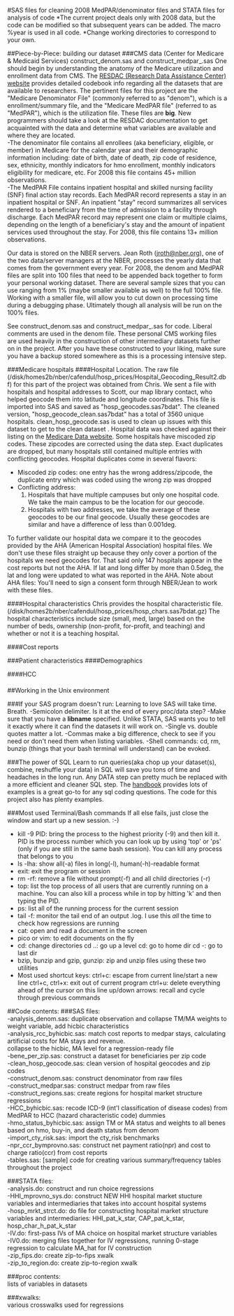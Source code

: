 #SAS files for cleaning 2008 MedPAR/denominator files and STATA files for analysis of code
*The current project deals only with 2008 data, but the code can be modified so that subsequent years can be added. The macro %year is used in all code.
*Change working directories to correspond to your own.

##Piece-by-Piece: building our dataset
###CMS data (Center for Medicare & Medicaid Services) construct\_denom\.sas and construct\_medpar\_.sas
One should begin by understanding the anatomy of the Medicare utilization and enrollment data from CMS. The [RESDAC (Research Data Assistance Center) website](http://www.resdac.org/ddvh/Index.asp) provides detailed codebook info regarding all the datasets that are available to researchers. The pertinent files for this project are the "Medicare Denominator File" (commonly referred to as "denom"), which is a enrollment/summary file, and the "Medicare MedPAR file" (referred to as "MedPAR"), which is the utilization file. These files are **big**. New programmers should take a look at the RESDAC documentation to get acquainted with the data and determine what variables are available and where they are located.  
-The denominator file contains all enrollees (aka beneficiary, eligible, or member) in Medicare for the calendar year and their demographic information including: date of birth, date of death, zip code of residence, sex, ethnicity, monthly indicators for hmo enrollment, monthly indicators eligibility for medicare, etc. For 2008 this file contains 45+ million observations.  
-The MedPAR File contains inpatient hospital and skilled nursing facility (SNF) final action stay records. Each MedPAR record represents a stay in an inpatient hospital or SNF. An inpatient "stay" record summarizes all services rendered to a beneficiary from the time of admission to a facility through discharge. Each MedPAR record may represent one claim or multiple claims, depending on the length of a beneficiary's stay and the amount of inpatient services used throughout the stay. For 2008, this file contains 13+ million observations.  

Our data is stored on the NBER servers. Jean Roth (jroth@nber.org), one of the two data/server managers at the NBER, processes the yearly data that comes from the government every year. For 2008, the denom and MedPAR files are split into 100 files that need to be appended back together to form your personal working dataset. There are several sample sizes that you can use ranging from 1% (maybe smaller available as well) to the full 100% file. Working with a smaller file, will allow you to cut down on processing time during a debugging phase. Ultimately though all analysis will be run on the 100% files.  

See construct\_denom\.sas and construct\_medpar\_.sas for code. Liberal comments are used in the denom file. These personal CMS working files are used heavily in the construction of other intermediary datasets further on in the project. After you have these constructed to your liking, make sure you have a backup stored somewhere as this is a processing intensive step.  

###Medicare hospitals 
####Hospital Location.
The raw file (/disk/homes2b/nber/cafendul/hosp_prices/Hospital_Geocoding_Result2.dbf) for this part of the project was obtained from Chris. We sent a file with hospitals and hospital addresses to Scott, our map library contact, who helped geocode them into latitude and longitude coordinates. This file is imported into SAS and saved as "hosp_geocodes.sas7bdat". The cleaned version, "hosp_geocode_clean.sas7bdat" has a total of 3560 unique hospitals.
clean\_hosp\_geocode.sas is used to clean up issues with this dataset to get to the clean dataset .
Hospital data was checked against their listing on the [Medicare Data website](http://data.medicare.gov/dataset/Hospital-General-Information/v287-28n3).
Some hospitals have miscoded zip codes. These zipcodes are corrected using the data step.
Exact duplicates are dropped, but many hospitals still contained multiple entries with conflicting geocodes.
Hospital duplicates come in several flavors:  
- Miscoded zip codes: one entry has the wrong address/zipcode, the duplicate entry which was coded using the wrong zip was dropped  
- Conflicting address: 
	1) Hospitals that have multiple campuses but only one hospital code. We take the main campus to be the location for our geocode. 
	2) Hospitals with two addresses, we take the average of these geocodes to be our final geocode. Usually these geocodes are similar and have a difference of less than 0.001deg.

To further validate our hospital data we compare it to the geocodes provided by the AHA (American Hospital Association) hospital files. We don't use these files straight up because they only cover a portion of the hospitals we need geocodes for. That said only 147 hospitals appear in the cost reports but not the AHA. If lat and long differ by more than 0.5deg, the lat and long were updated to what was reported in the AHA. 
Note about AHA files: You'll need to sign a consent form through NBER/Jean to work with these files.  

####Hospital characteristics
Chris provides the hospital characteristic file. (/disk/homes2b/nber/cafendul/hosp_prices/hosp_chars.sas7bdat.gz)
The hospital characteristics include size (small, med, large) based on the number of beds, ownership (non-profit, for-profit, and teaching) and whether or not it is a teaching hospital.

####Cost reports

###Patient characteristics
####Demographics

####HCC

####

##Working in the Unix environment

###If your SAS program doesn't run:
Learning to love SAS will take time. Breath.
-Semicolon delimiter. Is it at the end of every proc/data step?
-Make sure that you have a **libname** specified. Unlike STATA, SAS wants you to tell it exactly where it can find the datasets it will work on. 
-Single vs. double quotes matter a lot.
-Commas make a big difference, check to see if you need or don't need them when listing variables.
-Shell commands: cd, rm, bunzip (things that your bash terminal will understand) can be evoked.

###The power of SQL
Learn to run queries(aka chop up your dataset(s), combine, reshuffle your data) in SQL will save you tons of time and headaches in the long run. Any DATA step can pretty much be replaced with a more efficient and cleaner SQL step. The [handbook](http://support.sas.com/documentation/onlinedoc/91pdf/sasdoc_91/base_sqlproc_6992.pdf) provides lots of examples is a great go-to for any sql coding questions. The code for this project also has plenty examples.

###Most used Terminal/Bash commands
If all else fails, just close the window and start up a new session. :-)
- kill -9 PID: bring the process to the highest priority (-9) and then kill it. PID is the process number which you can look up by using 'top' or 'ps' (only if you are still in the same bash session). You can kill any process that belongs to you  
- ls -lha: show all(-a) files in long(-l), human(-h)-readable format  
- exit: exit the program or session
- rm -rf: remove a file without prompt(-f) and all child directories (-r)
- top: list the top process of all users that are currently running on a machine. You can also kill a process while in top by hitting 'k' and then typing the PID.
- ps: list all of the running process for the current session  
- tail -f: monitor the tail end of an output .log. I use this _all_ the time to check how regressions are running  
- cat: open and read a document in the screen  
- pico or vim: to edit documents on the fly  
- cd: change directories
	cd ..: go up a level
	cd: go to home dir
	cd -: go to last dir
- bzip, bunzip and gzip, gunzip: zip and unzip files using these two utilities
- Most used shortcut keys: 
ctrl+c: escape from current line/start a new line
ctrl+c, ctrl+x: exit out of current program
ctrl+u: delete everything ahead of the cursor on this line
up/down arrows: recall and cycle through previous commands


##Code contents:
###SAS files:  
-analysis\_denom.sas: duplicate observation and collapse TM/MA weights to weight variable, add hicbic characteristics  
-analysis\_rcc\_byhicbic.sas: match cost reports to medpar stays, calculating artificial costs for MA stays and revenue.  
collapse to the hicbic, MA level for a regression-ready file  
-bene\_per\_zip.sas: construct a dataset for beneficiaries per zip code  
-clean\_hosp\_geocode.sas: clean version of hospital geocodes and zip codes  
-construct\_denom.sas: construct denominator from raw files  
-construct\_medpar.sas: construct medpar from raw files  
-construct\_regions.sas: create regions for hospital market structure regressions  
-HCC\_byhicbic.sas: recode ICD-9 (int'l classification of disease codes) from MedPAR to HCC (hazard characteristic code) dummies  
-hmo\_status\_byhicbic.sas: assign TM or MA status and weights to all benes based on hmo, buy-in, and death status from denom  
-import\_cty\_risk.sas: import the cty_risk benchmarks  
-npr\_ccr\_bymprovno.sas: construct net payment ratio(npr) and cost to charge ratio(ccr) from cost reports  
-tables.sas: [sample] code for creating various summary/frequency tables throughout the project  

###STATA files:  
-analysis.do: construct and run choice regressions  
-HHI\_mprovno\_sys.do: construct NEW HHI hospital market stucture variables and intermediaries that takes into account hospital systems  
-hosp\_mrkt\_strct.do: do file for constructing hospital market structure variables and intermediaries: HHI\_pat\_k\_star, CAP\_pat\_k\_star, hosp\_char\_h\_pat\_k\_star  
-IV.do: first-pass IVs of MA choice on hospital market structure variables  
-IV0.do: merging files together for IV regressions, running 0-stage regression to calculate MA_hat for IV construction  
-zip\_fips.do: create zip-to-fips xwalk  
-zip\_to\_region.do: create zip-to-region xwalk  

###proc contents:  
lists of variables in datasets

###xwalks:  
various crosswalks used for regressions